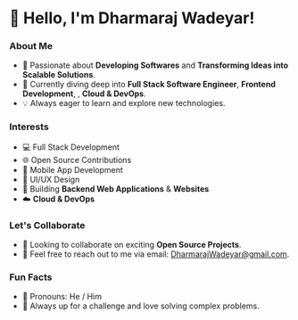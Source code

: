 # 👋 Hello, I'm Dharmaraj Wadeyar!

### About Me
- 🚀 Passionate about **Developing Softwares** and **Transforming Ideas into Scalable Solutions**.
- 🌱 Currently diving deep into **Full Stack Software Engineer**, **Frontend Development**, , **Cloud & DevOps**.
- 💡 Always eager to learn and explore new technologies.

### Interests
- 💻 Full Stack Development
- 🌐 Open Source Contributions
- 📱 Mobile App Development
- 🎨 UI/UX Design
- 🌟 Building **Backend Web Applications** & **Websites**
- ☁️ **Cloud & DevOps**

### Let's Collaborate
- 🤝 Looking to collaborate on exciting **Open Source Projects**.
- 💬 Feel free to reach out to me via email: DharmarajWadeyar@gmail.com.

### Fun Facts
- 🎯 Pronouns: He / Him
- 🌟 Always up for a challenge and love solving complex problems.

<!---
DharmarajWadeyar/DharmarajWadeyar is a ✨ special ✨ repository because its `README.md` (this file) appears on your GitHub profile.
You can click the Preview link to take a look at your changes.
--->
